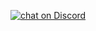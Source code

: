 <p>    
    <a href="https://discord.com/invite/3b4PRyGSsQ">
        <img alt="chat on Discord" src="https://img.shields.io/discord/1188480869825007626?logo=discord&label=Join&link=https%3A%2F%2Fdiscord.com%2Finvite%2F3b4PRyGSsQ">
    </a>
</p>